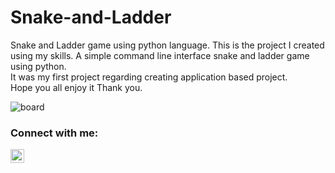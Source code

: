 # Snake-and-Ladder
Snake and Ladder game using python language. 
This is the project I created using my skills. 
A simple command line interface snake and ladder game using python.  
It was my first project regarding creating application based project.  
Hope you all enjoy it Thank you.

![board](https://user-images.githubusercontent.com/72682683/131101472-7d50e87c-79fa-40a6-acc1-69d5d9e6159a.png)

### Connect with me:


[<img align="left" alt="codeSTACKr | LinkedIn" width="22px" src="https://raw.githubusercontent.com/rahuldkjain/github-profile-readme-generator/master/src/images/icons/Social/linked-in-alt.svg" />][linkedin]


<br />


[linkedin]: https://www.linkedin.com/in/aarti-rathi-a6031814b/


